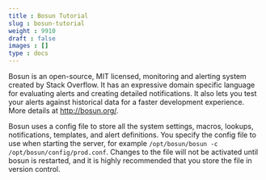 ```yaml
---
title : Bosun Tutorial
slug : bosun-tutorial
weight : 9910
draft : false
images : []
type : docs
---
```


Bosun is an open-source, MIT licensed, monitoring and alerting system created by Stack Overflow. It has an expressive domain specific language for evaluating alerts and creating detailed notifications. It also lets you test your alerts against historical data for a faster development experience. More details at http://bosun.org/.

Bosun uses a config file to store all the system settings, macros, lookups, notifications, templates, and alert definitions. You specify the config file to use when starting the server, for example `/opt/bosun/bosun -c /opt/bosun/config/prod.conf`. Changes to the file will not be activated until bosun is restarted, and it is highly recommended that you store the file in version control.

